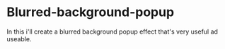 # Blurred-background-popup
In this i'll create a blurred background popup effect that's very useful ad useable.
